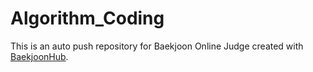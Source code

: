 # Algorithm_Coding
This is an auto push repository for Baekjoon Online Judge created with [BaekjoonHub](https://github.com/BaekjoonHub/BaekjoonHub).
